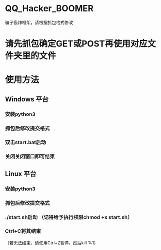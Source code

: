 # QQ_Hacker_BOOMER

骗子轰炸框架，请根据抓包格式修改

# 请先抓包确定GET或POST再使用对应文件夹里的文件

# 使用方法
## Windows 平台
### 安装python3
### 抓包后修改提交格式
### 双击start.bat启动
### 关闭关闭窗口即可结束


## Linux 平台
### 安装python3
### 抓包后修改提交格式
### ./start.sh启动 （记得给予执行权限chmod +x start.sh）
### Ctrl+C将其结束
（若无法结束，请使用Ctrl+Z暂停，然后kill %1）
